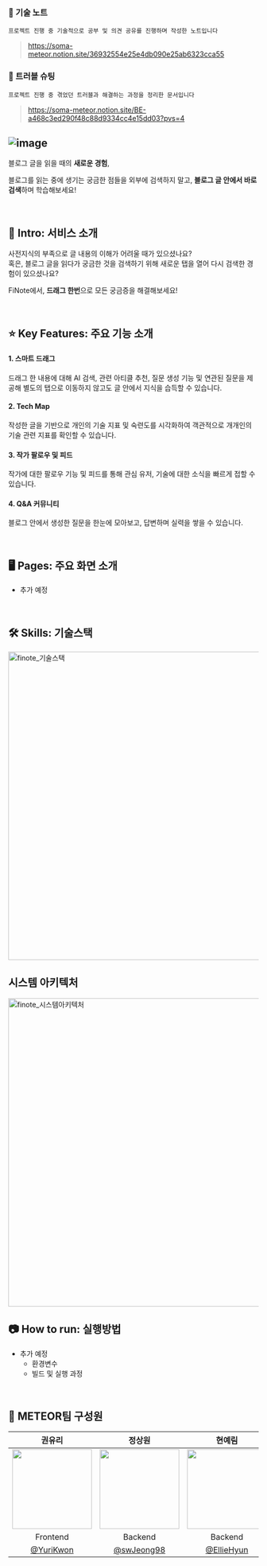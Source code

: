 ### 📒 기술 노트
`프로젝트 진행 중 기술적으로 공부 및 의견 공유를 진행하며 작성한 노트입니다`
> https://soma-meteor.notion.site/36932554e25e4db090e25ab6323cca55

### 📕 트러블 슈팅
`프로젝트 진행 중 겪었던 트러블과 해결하는 과정을 정리한 문서입니다`
> https://soma-meteor.notion.site/BE-a468c3ed290f48c88d9334cc4e15dd03?pvs=4

![image](https://github.com/YuriKwon/web08-ChoBab/assets/55318618/23cc16c0-cafb-41f0-a1b5-3cdadd48dfc0)
---
<p>블로그 글을 읽을 때의 <strong>새로운 경험</strong>,</p>
<p>블로그를 읽는 중에 생기는 궁금한 점들을 외부에 검색하지 말고, <b>블로그 글 안에서 바로 검색</b>하며 학습해보세요!
</p>
<br>

## 📝 Intro: 서비스 소개
사전지식의 부족으로 글 내용의 이해가 어려울 때가 있으셨나요? <br />
혹은, 블로그 글을 읽다가 궁금한 것을 검색하기 위해 새로운 탭을 열어 다시 검색한 경험이 있으셨나요?<br />
<p>FiNote에서, <strong>드래그 한번</strong>으로 모든 궁금증을 해결해보세요!</p>

<br>

## :star: Key Features: 주요 기능 소개
#### 1. 스마트 드래그
드래그 한 내용에 대해 AI 검색, 관련 아티클 추천, 질문 생성 기능 및 연관된 질문을 제공해 별도의 탭으로 이동하지 않고도 글 안에서 지식을 습득할 수 있습니다.

#### 2. Tech Map
작성한 글을 기반으로 개인의 기술 지표 및 숙련도를 시각화하여 객관적으로 개개인의 기술 관련 지표를 확인할 수 있습니다.

#### 3. 작가 팔로우 및 피드
작가에 대한 팔로우 기능 및 피드를 통해 관심 유저, 기술에 대한 소식을 빠르게 접할 수 있습니다.

#### 4. Q&A 커뮤니티
블로그 안에서 생성한 질문을 한눈에 모아보고, 답변하며 실력을 쌓을 수 있습니다.

<br>

## 🖥️ Pages: 주요 화면 소개
- 추가 예정
<br>

## :hammer_and_wrench: Skills: 기술스택
<img width="620" alt="finote_기술스택" src="https://github.com/YuriKwon/web08-ChoBab/assets/55318618/b82d90d6-f271-4c3a-abf5-971c6dcc7a17">
<br>

## 시스템 아키텍처
<img width="620" alt="finote_시스템아키텍처" src="https://github.com/YuriKwon/web08-ChoBab/assets/55318618/6f57bdc1-89a5-4a7f-9dcd-38191e0a5216">
<br>

## :camera: How to run: 실행방법
- 추가 예정
  - 환경변수
  - 빌드 및 실행 과정
<br>

## :busts_in_silhouette: METEOR팀 구성원
| 권유리 | 정상원 | 현예림 |
|:---:|:---:|:---:|
|<img src="https://avatars.githubusercontent.com/u/55318618" width=160 />|<img src="https://avatars.githubusercontent.com/u/86451540" width=160 />|<img src="https://avatars.githubusercontent.com/u/108649711" width=160 />|
| Frontend | Backend | Backend |
|[@YuriKwon](https://github.com/YuriKwon)|[@swJeong98](https://github.com/swJeong98)|[@EllieHyun](https://github.com/EllieHyun)|

